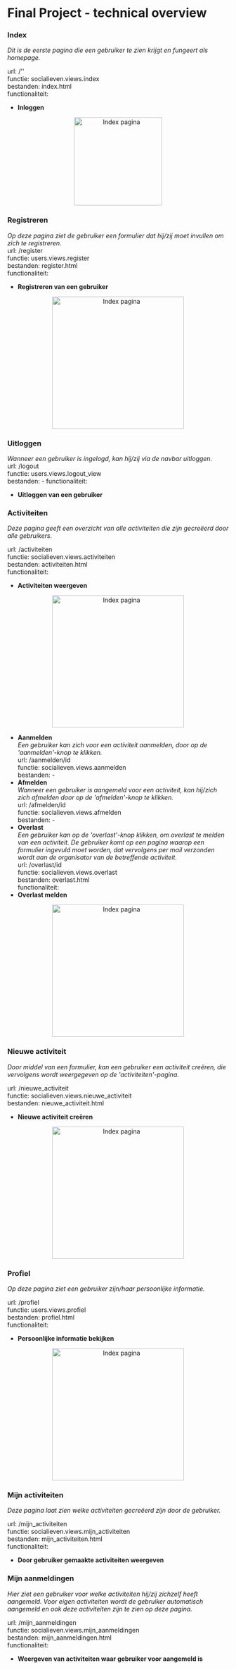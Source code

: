 # Final Project - technical overview

### Index<br>
*Dit is de eerste pagina die een gebruiker te zien krijgt en fungeert als homepage.*<br>

url: /''<br>
functie: socialieven.views.index<br>
bestanden: index.html<br>
functionaliteit:<br>
* **Inloggen**<br>
<p align="center">
    <img src="doc/index_login_final.png" alt="Index pagina" width="200"/>
</p>

### Registreren<br>
*Op deze pagina ziet de gebruiker een formulier dat hij/zij moet invullen om zich te registreren.*<br>
url: /register<br>
functie: users.views.register<br>
bestanden: register.html<br>
functionaliteit:<br>
* **Registreren van een gebruiker**<br>
<p align="center">
    <img src="doc/register_functionaliteit_final.png" alt="Index pagina" width="300"/>
</p>

### Uitloggen<br>
*Wanneer een gebruiker is ingelogd, kan hij/zij via de navbar uitloggen.*<br>
url: /logout<br>
functie: users.views.logout_view<br>
bestanden: -
functionaliteit:<br>
* **Uitloggen van een gebruiker**<br>

### Activiteiten<br>
*Deze pagina geeft een overzicht van alle activiteiten die zijn gecreëerd door alle gebruikers.*<br>

url: /activiteiten<br>
functie: socialieven.views.activiteiten<br>
bestanden: activiteiten.html<br>
functionaliteit:<br>
* **Activiteiten weergeven**<br>
<p align="center">
    <img src="doc/activiteiten_functionaliteit_final.png" alt="Index pagina" width="300"/>
</p>

* **Aanmelden**<br>
*Een gebruiker kan zich voor een activiteit aanmelden, door op de 'aanmelden'-knop te klikken.*<br>
url: /aanmelden/id<br>
functie: socialieven.views.aanmelden<br>
bestanden: -<br>
* **Afmelden**<br>
*Wanneer een gebruiker is aangemeld voor een activiteit, kan hij/zich zich afmelden door op de 'afmelden'-knop te klikken.*<br>
url: /afmelden/id<br>
functie: socialieven.views.afmelden<br>
bestanden: -<br>
* **Overlast**<br>
*Een gebruiker kan op de 'overlast'-knop klikken, om overlast te melden van een activiteit. De gebruiker komt op een pagina waarop een formulier ingevuld moet worden, dat vervolgens per mail verzonden wordt aan de organisator van de betreffende activiteit.*<br>
url: /overlast/id<br>
functie: socialieven.views.overlast<br>
bestanden: overlast.html<br>
functionaliteit:<br>
* **Overlast melden**<br>
<p align="center">
    <img src="doc/overlast_functionaliteit_final.png" alt="Index pagina" width="300"/>
</p>

### Nieuwe activiteit<br>
*Door middel van een formulier, kan een gebruiker een activiteit creëren, die vervolgens wordt weergegeven op de 'activiteiten'-pagina.*

url: /nieuwe_activiteit<br>
functie: socialieven.views.nieuwe_activiteit<br>
bestanden: nieuwe_activiteit.html<br>
* **Nieuwe activiteit creëren**<br>
<p align="center">
    <img src="doc/nieuweactiviteit_functionaliteit_final.png" alt="Index pagina" width="300"/>
</p>

### Profiel<br>
*Op deze pagina ziet een gebruiker zijn/haar persoonlijke informatie.*<br>

url: /profiel<br>
functie: users.views.profiel<br>
bestanden: profiel.html<br>
functionaliteit:<br>
* **Persoonlijke informatie bekijken**<br>
<p align="center">
    <img src="doc/profiel_functionaliteit_final.png" alt="Index pagina" width="300"/>
</p>

### Mijn activiteiten<br>
*Deze pagina laat zien welke activiteiten gecreëerd zijn door de gebruiker.*<br>

url: /mijn_activiteiten<br>
functie: socialieven.views.mijn_activiteiten<br>
bestanden: mijn_activiteiten.html<br>
functionaliteit:<br>
* **Door gebruiker gemaakte activiteiten weergeven**<br>

### Mijn aanmeldingen<br>
*Hier ziet een gebruiker voor welke activiteiten hij/zij zichzelf heeft aangemeld. Voor eigen activiteiten wordt de gebruiker automatisch aangemeld en ook deze activiteiten zijn te zien op deze pagina.*<br>

url: /mijn_aanmeldingen<br>
functie: socialieven.views.mijn_aanmeldingen<br>
bestanden: mijn_aanmeldingen.html<br>
functionaliteit:<br>
* **Weergeven van activiteiten waar gebruiker voor aangemeld is**<br>